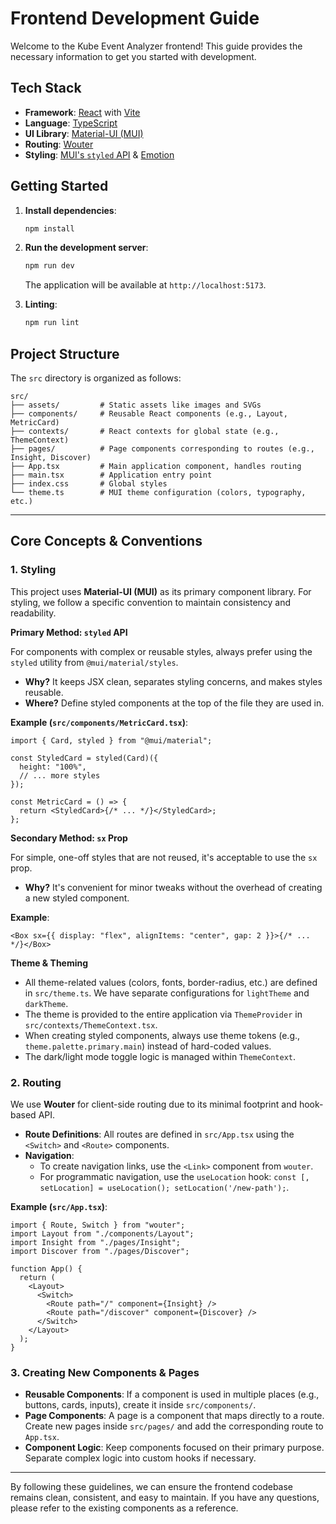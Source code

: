 # Frontend Development Guide

Welcome to the Kube Event Analyzer frontend! This guide provides the necessary information to get you started with development.

## Tech Stack

- **Framework**: [React](https://reactjs.org/) with [Vite](https://vitejs.dev/)
- **Language**: [TypeScript](https://www.typescriptlang.org/)
- **UI Library**: [Material-UI (MUI)](https://mui.com/)
- **Routing**: [Wouter](https://github.com/molefrog/wouter)
- **Styling**: [MUI's `styled` API](https://mui.com/system/styled/) & [Emotion](https://emotion.sh/)

## Getting Started

1.  **Install dependencies**:
    ```bash
    npm install
    ```
2.  **Run the development server**:

    ```bash
    npm run dev
    ```

    The application will be available at `http://localhost:5173`.

3.  **Linting**:
    ```bash
    npm run lint
    ```

## Project Structure

The `src` directory is organized as follows:

```
src/
├── assets/         # Static assets like images and SVGs
├── components/     # Reusable React components (e.g., Layout, MetricCard)
├── contexts/       # React contexts for global state (e.g., ThemeContext)
├── pages/          # Page components corresponding to routes (e.g., Insight, Discover)
├── App.tsx         # Main application component, handles routing
├── main.tsx        # Application entry point
├── index.css       # Global styles
└── theme.ts        # MUI theme configuration (colors, typography, etc.)
```

---

## Core Concepts & Conventions

### 1. Styling

This project uses **Material-UI (MUI)** as its primary component library. For styling, we follow a specific convention to maintain consistency and readability.

**Primary Method: `styled` API**

For components with complex or reusable styles, always prefer using the `styled` utility from `@mui/material/styles`.

- **Why?** It keeps JSX clean, separates styling concerns, and makes styles reusable.
- **Where?** Define styled components at the top of the file they are used in.

**Example (`src/components/MetricCard.tsx`)**:

```tsx
import { Card, styled } from "@mui/material";

const StyledCard = styled(Card)({
  height: "100%",
  // ... more styles
});

const MetricCard = () => {
  return <StyledCard>{/* ... */}</StyledCard>;
};
```

**Secondary Method: `sx` Prop**

For simple, one-off styles that are not reused, it's acceptable to use the `sx` prop.

- **Why?** It's convenient for minor tweaks without the overhead of creating a new styled component.

**Example**:

```tsx
<Box sx={{ display: "flex", alignItems: "center", gap: 2 }}>{/* ... */}</Box>
```

**Theme & Theming**

- All theme-related values (colors, fonts, border-radius, etc.) are defined in `src/theme.ts`. We have separate configurations for `lightTheme` and `darkTheme`.
- The theme is provided to the entire application via `ThemeProvider` in `src/contexts/ThemeContext.tsx`.
- When creating styled components, always use theme tokens (e.g., `theme.palette.primary.main`) instead of hard-coded values.
- The dark/light mode toggle logic is managed within `ThemeContext`.

### 2. Routing

We use **Wouter** for client-side routing due to its minimal footprint and hook-based API.

- **Route Definitions**: All routes are defined in `src/App.tsx` using the `<Switch>` and `<Route>` components.
- **Navigation**:
  - To create navigation links, use the `<Link>` component from `wouter`.
  - For programmatic navigation, use the `useLocation` hook: `const [, setLocation] = useLocation(); setLocation('/new-path');`.

**Example (`src/App.tsx`)**:

```tsx
import { Route, Switch } from "wouter";
import Layout from "./components/Layout";
import Insight from "./pages/Insight";
import Discover from "./pages/Discover";

function App() {
  return (
    <Layout>
      <Switch>
        <Route path="/" component={Insight} />
        <Route path="/discover" component={Discover} />
      </Switch>
    </Layout>
  );
}
```

### 3. Creating New Components & Pages

- **Reusable Components**: If a component is used in multiple places (e.g., buttons, cards, inputs), create it inside `src/components/`.
- **Page Components**: A page is a component that maps directly to a route. Create new pages inside `src/pages/` and add the corresponding route to `App.tsx`.
- **Component Logic**: Keep components focused on their primary purpose. Separate complex logic into custom hooks if necessary.

---

By following these guidelines, we can ensure the frontend codebase remains clean, consistent, and easy to maintain. If you have any questions, please refer to the existing components as a reference.
